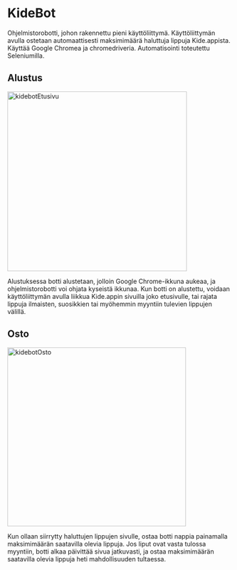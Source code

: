 # KideBot

Ohjelmistorobotti, johon rakennettu pieni käyttöliittymä. Käyttöliittymän avulla ostetaan automaattisesti maksimimäärä haluttuja lippuja Kide.appista.
Käyttää Google Chromea ja chromedriveria.
Automatisointi toteutettu Seleniumilla.

## Alustus
<img width="403" alt="kidebotEtusivu" src="https://github.com/turilvs/kidebot/assets/97661374/f398dcb8-71e3-4559-b6c2-199f0b67427b">

Alustuksessa botti alustetaan, jolloin Google Chrome-ikkuna aukeaa, ja ohjelmistorobotti voi ohjata kyseistä ikkunaa.
Kun botti on alustettu, voidaan käyttöliittymän avulla liikkua Kide.appin sivuilla joko etusivulle, tai rajata lippuja ilmaisten, suosikkien tai myöhemmin myyntiin tulevien lippujen välillä.

## Osto
<img width="401" alt="kidebotOsto" src="https://github.com/turilvs/kidebot/assets/97661374/3eac0970-2b1d-478e-85d5-d531929bdef7">

Kun ollaan siirrytty haluttujen lippujen sivulle, ostaa botti nappia painamalla maksimimäärän saatavilla olevia lippuja.
Jos liput ovat vasta tulossa myyntiin, botti alkaa päivittää sivua jatkuvasti, ja ostaa maksimimäärän saatavilla olevia lippuja heti mahdollisuuden tultaessa.
